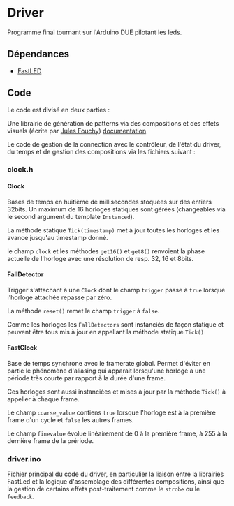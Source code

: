 # Driver

Programme final tournant sur l'Arduino DUE pilotant les leds.

## Dépendances

- [FastLED](https://github.com/FastLED/FastLED)

## Code

Le code est divisé en deux parties : 

Une librairie de génération de patterns via des compositions et des effets visuels (écrite par [Jules Fouchy](https://github.com/JulesFouchy)) [documentation](_Readme.md)

Le code de gestion de la connection avec le contrôleur, de l'état du driver, du temps et de gestion des compositions via les fichiers suivant :

### clock.h

#### Clock

Bases de temps en huitième de millisecondes stoquées sur des entiers 32bits. Un maximum de 16 horloges statiques sont gérées (changeables via le second argument du template `Instanced`).

La méthode statique `Tick(timestamp)` met à jour toutes les horloges et les avance jusqu'au timestamp donné.

le champ `clock` et les méthodes `get16()` et `get8()` renvoient la phase actuelle de l'horloge avec une résolution de resp. 32, 16 et 8bits.

#### FallDetector

Trigger s'attachant à une `Clock` dont le champ `trigger` passe à `true` lorsque l'horloge attachée repasse par zéro.

La méthode `reset()` remet le champ `trigger` à `false`.

Comme les horloges les `FallDetectors` sont instanciés de façon statique et peuvent être tous mis à jour en appellant la méthode statique `Tick()`

#### FastClock

Base de temps synchrone avec le framerate global. Permet d'éviter en partie le phénomène d'aliasing qui apparait lorsqu'une horloge a une période très courte par rapport à la durée d'une frame.

Ces horloges sont aussi instanciées et mises à jour par la méthode `Tick()` à appeller à chaque frame.

Le champ `coarse_value` contiens `true` lorsque l'horloge est à la première frame d'un cycle et `false` les autres frames.

Le champ `finevalue` évolue linéairement de 0 à la première frame, à 255 à la dernière frame de la prériode.

### driver.ino

Fichier principal du code du driver, en particulier la liaison entre la librairies FastLed et la logique d'assemblage des différentes compositions, ainsi que la gestion de certains effets post-traitement comme le `strobe` ou le `feedback`.
